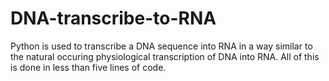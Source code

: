 # DNA-transcribe-to-RNA
Python is used to transcribe a DNA sequence into RNA in a way similar to the natural occuring physiological transcription of DNA into RNA. All of this is done in less than five lines of code. 
